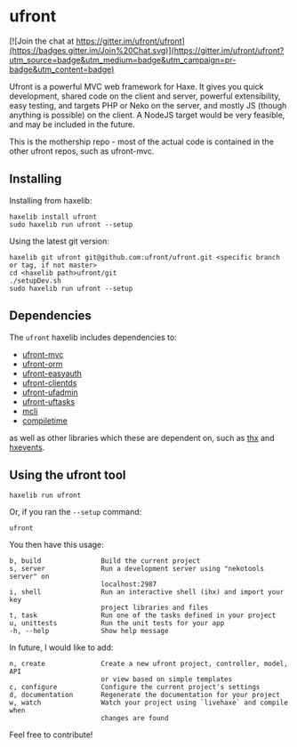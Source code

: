 ufront
======

[![Join the chat at https://gitter.im/ufront/ufront](https://badges.gitter.im/Join%20Chat.svg)](https://gitter.im/ufront/ufront?utm_source=badge&utm_medium=badge&utm_campaign=pr-badge&utm_content=badge)

Ufront is a powerful MVC web framework for Haxe. It gives you quick development, shared code on the client and server, powerful extensibility, easy testing, and targets PHP or Neko on the server, and mostly JS (though anything is possible) on the client.  A NodeJS target would be very feasible, and may be included in the future.

This is the mothership repo - most of the actual code is contained in the other ufront repos, such as ufront-mvc.

Installing
----------

Installing from haxelib:

    haxelib install ufront
    sudo haxelib run ufront --setup

Using the latest git version:

    haxelib git ufront git@github.com:ufront/ufront.git <specific branch or tag, if not master>
    cd <haxelib path>ufront/git
    ./setupDev.sh
    sudo haxelib run ufront --setup

Dependencies
------------

The `ufront` haxelib includes dependencies to:

 - [ufront-mvc](https://github.com/ufront/ufront-mvc)
 - [ufront-orm](https://github.com/ufront/ufront-orm)
 - [ufront-easyauth](https://github.com/ufront/ufront-easyauth)
 - [ufront-clientds](https://github.com/ufront/ufront-clientds)
 - [ufront-ufadmin](https://github.com/ufront/ufront-ufadmin)
 - [ufront-uftasks](https://github.com/ufront/ufront-uftasks)
 - [mcli](https://github.com/waneck/mcli)
 - [compiletime](https://github.com/jasononeil/compiletime)

as well as other libraries which these are dependent on, such as [thx](https://github.com/fponticelli/thx) and [hxevents](https://github.com/ufront/hxevents).

Using the ufront tool
---------------------

    haxelib run ufront

Or, if you ran the `--setup` command:

    ufront

You then have this usage:

	b, build               Build the current project 
	s, server              Run a development server using "nekotools server" on 
	                       localhost:2987  
	i, shell               Run an interactive shell (ihx) and import your key 
	                       project libraries and files  
	t, task                Run one of the tasks defined in your project
	u, unittests           Run the unit tests for your app
	-h, --help             Show help message

In future, I would like to add:

	n, create              Create a new ufront project, controller, model, API 
	                       or view based on simple templates
	c, configure           Configure the current project's settings 
	d, documentation       Regenerate the documentation for your project
	w, watch               Watch your project using `livehaxe` and compile when 
	                       changes are found

Feel free to contribute!
